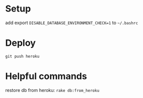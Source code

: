 # Setup

add export `DISABLE_DATABASE_ENVIRONMENT_CHECK=1` to `~/.bashrc`

# Deploy

`git push heroku`

# Helpful commands

restore db from heroku: `rake db:from_heroku`

